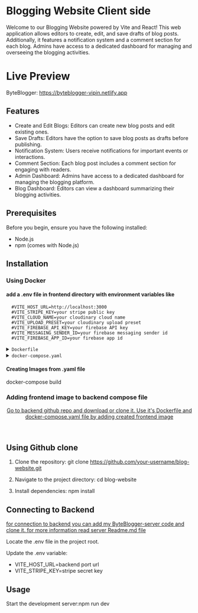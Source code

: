 # Blogging Website Client side

Welcome to our Blogging Website powered by Vite and React! This web application allows editors to create, edit, and save drafts of blog posts. Additionally, it features a notification system and a comment section for each blog. Admins have access to a dedicated dashboard for managing and overseeing the blogging activities.

# Live Preview

ByteBlogger: https://byteblogger-vipin.netlify.app

## Features

- Create and Edit Blogs: Editors can create new blog posts and edit existing ones.
- Save Drafts: Editors have the option to save blog posts as drafts before publishing.
- Notification System: Users receive notifications for important events or interactions.
- Comment Section: Each blog post includes a comment section for engaging with readers.
- Admin Dashboard: Admins have access to a dedicated dashboard for managing the blogging platform.
- Blog Dashboard: Editors can view a dashboard summarizing their blogging activities.

## Prerequisites

Before you begin, ensure you have the following installed:

- Node.js
- npm (comes with Node.js)

## Installation

### Using Docker

#### add a .env file in frontend directory with environment variables like

      #VITE_HOST_URL=http://localhost:3000
      #VITE_STRIPE_KEY=your stripe public key
      #VITE_CLOUD_NAME=your cloudinary cloud name
      #VITE_UPLOAD_PRESET=your cloudinary upload preset
      #VITE_FIREBASE_API_KEY=your firebase API key
      #VITE_MESSAGING_SENDER_ID=your firebase messaging sender id
      #VITE_FIREBASE_APP_ID=your firebase app id

<details>
<summary><code>Dockerfile</code></summary>

```Dockerfile

# Use the official Node.js 20-alpine as a base image
ARG NODE_VERSION=20.11.0
FROM node:${NODE_VERSION}-alpine

# Create app directory
WORKDIR /app

# Use environment variables at build time for Vite
ARG VITE_HOST_URL
ARG VITE_STRIPE_KEY
ARG VITE_CLOUD_NAME
ARG VITE_UPLOAD_PRESET
ARG VITE_FIREBASE_API_KEY
ARG VITE_MESSAGING_SENDER_ID
ARG VITE_FIREBASE_APP_ID

# Make the environment variables available during build time
ENV VITE_HOST_URL=${VITE_HOST_URL}
ENV VITE_STRIPE_KEY=${VITE_STRIPE_KEY}
ENV VITE_CLOUD_NAME=${VITE_CLOUD_NAME}
ENV VITE_UPLOAD_PRESET=${VITE_UPLOAD_PRESET}
ENV VITE_FIREBASE_API_KEY=${VITE_FIREBASE_API_KEY}
ENV VITE_MESSAGING_SENDER_ID=${VITE_MESSAGING_SENDER_ID}
ENV VITE_FIREBASE_APP_ID=${VITE_FIREBASE_APP_ID}

# Copy package.json and package-lock.json to take advantage of caching
COPY package*.json ./

# Install dependencies using build-time environment variables
RUN npm install

# Copy the rest of the application code
COPY . .

# Build the Vite app for production
RUN npm run build

# Expose the port that Vite will use
EXPOSE 5173

# Start the Vite development server
CMD ["npm", "run", "dev"]

```

</details>

<details>
<summary><code>docker-compose.yaml</code></summary>

```dockerfile
# specify the version of docker-compose
version: "3.8"
services:
 # define the frontend service
  # we can use any name for the service. A standard naming convention is to use "web" for the frontend
  web:
    build:
      context: .
      dockerfile: Dockerfile
      args:
        VITE_HOST_URL: ${VITE_HOST_URL}
        VITE_STRIPE_KEY: ${VITE_STRIPE_KEY}
        VITE_CLOUD_NAME: ${VITE_CLOUD_NAME}
        VITE_UPLOAD_PRESET: ${VITE_UPLOAD_PRESET}
        VITE_FIREBASE_API_KEY: ${VITE_FIREBASE_API_KEY}
        VITE_MESSAGING_SENDER_ID: ${VITE_MESSAGING_SENDER_ID}
        VITE_FIREBASE_APP_ID: ${VITE_FIREBASE_APP_ID}
    # specify the ports to expose for the web service
    # the first number is the port on the host machine
    # the second number is the port inside the container
    ports:
      - "5173:5173"
    # specify the environment variables for the web service
    environment:
      - VITE_HOST_URL=${VITE_HOST_URL}
      - VITE_STRIPE_KEY=${VITE_STRIPE_KEY}
      - VITE_CLOUD_NAME=${VITE_CLOUD_NAME}
      - VITE_UPLOAD_PRESET=${VITE_UPLOAD_PRESET}
      - VITE_FIREBASE_API_KEY=${VITE_FIREBASE_API_KEY}
      - VITE_MESSAGING_SENDER_ID=${VITE_MESSAGING_SENDER_ID}
      - VITE_FIREBASE_APP_ID=${VITE_FIREBASE_APP_ID}
    # define the volumes to be used by the services
    volumes:
      - .:/app
      - /app/node_modules

```

</details>

#### Creating Images from .yaml file

docker-compose build

### Adding frontend image to backend compose file

<div align="center">
<a href="https://github.com/vipinpatidar/ByteBlogger-server-code" target="_blank">
Go to backend github repo and download or clone it. Use it's Dockerfile and docker-compose.yaml file by adding created frontend image
</a>
</div>

<br />
<br />

## Using Github clone

1.  Clone the repository:
    git clone https://github.com/your-username/blog-website.git

2.  Navigate to the project directory:
    cd blog-website

3.  Install dependencies:
    npm install

## Connecting to Backend

<div>
<a href="https://github.com/vipinpatidar/ByteBlogger-server-code" target="_blank">
for connection to backend you can add my ByteBlogger-server code and clone it. for more information read server Readme.md file
</a>
</div>

Locate the .env file in the project root.

Update the .env variable:

- VITE_HOST_URL=backend port url
- VITE_STRIPE_KEY=stripe secret key

## Usage

Start the development server:npm run dev
